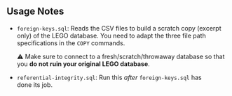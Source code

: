 ## Usage Notes

- `foreign-keys.sql`: Reads the CSV files to build
  a scratch copy (excerpt only) of the LEGO database.  You need
  to adapt the three file path specifications in the `COPY` commands.

  ⚠️ Make sure to connect to a fresh/scratch/throwaway database so that you
  **do not ruin your original LEGO database**.

- `referential-integrity.sql`: Run this *after* `foreign-keys.sql` has  
  done its job.

